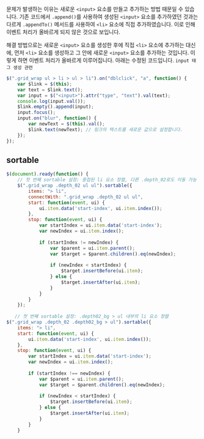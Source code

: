 문제가 발생하는 이유는 새로운 `<input>` 요소를 만들고 추가하는 방법 때문일 수 있습니다. 기존 코드에서 `.append()`를 사용하여 생성된 `<input>` 요소를 추가하였던 것과는 다르게 `.appendTo()` 메서드를 사용하여 `<li>` 요소에 직접 추가하였습니다. 이로 인해 이벤트 처리가 올바르게 되지 않은 것으로 보입니다.

해결 방법으로는 새로운 `<input>` 요소를 생성한 후에 직접 `<li>` 요소에 추가하는 대신에, 먼저 `<li>` 요소를 생성하고 그 안에 새로운 `<input>` 요소를 추가하는 것입니다. 이렇게 하면 이벤트 처리가 올바르게 이루어집니다. 아래는 수정된 코드입니다.  `input 태그 생성 관련`


```javaScript
$(".grid_wrap ul > li > ul > li").on("dblclick", "a", function() {  
    var $link = $(this);  
    var text = $link.text();  
    var input = $("<input>").attr("type", "text").val(text);  
    console.log(input.val());  
    $link.empty().append(input);  
    input.focus();  
    input.on("blur", function() {  
        var newText = $(this).val();  
        $link.text(newText); // 링크의 텍스트를 새로운 값으로 설정합니다.  
    });  
});
```



## sortable


```javascript
$(document).ready(function() {  
    // 첫 번째 sortable 설정: 중첩된 li 요소 정렬, 다른 .depth_02로도 이동 가능  
    $(".grid_wrap .depth_02 ul ul").sortable({  
        items: "> li",  
        connectWith: ".grid_wrap .depth_02 ul ul",  
        start: function(event, ui) {  
            ui.item.data('start-index', ui.item.index());  
        },  
        stop: function(event, ui) {  
            var startIndex = ui.item.data('start-index');  
            var newIndex = ui.item.index();  
  
            if (startIndex != newIndex) {  
                var $parent = ui.item.parent();  
                var $target = $parent.children().eq(newIndex);  
  
                if (newIndex < startIndex) {  
                    $target.insertBefore(ui.item);  
                } else {  
                    $target.insertAfter(ui.item);  
                }  
            }  
        }  
    });  
  
   // 첫 번째 sortable 설정: .depth02_bg > ul 내부의 li 요소 정렬  
$(".grid_wrap .depth_02 .depth02_bg > ul").sortable({  
    items: "> li",  
    start: function(event, ui) {  
        ui.item.data('start-index', ui.item.index());  
    },  
    stop: function(event, ui) {  
        var startIndex = ui.item.data('start-index');  
        var newIndex = ui.item.index();  
  
        if (startIndex !== newIndex) {  
            var $parent = ui.item.parent();  
            var $target = $parent.children().eq(newIndex);  
  
            if (newIndex < startIndex) {  
                $target.insertBefore(ui.item);  
            } else {  
                $target.insertAfter(ui.item);  
            }  
        }  
    }
```